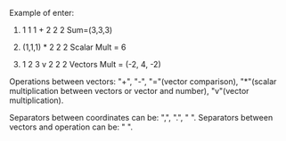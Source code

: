 Example of enter:
1)	1 1 1 + 2 2 2 
	Sum=(3,3,3)
	
2)	(1,1,1) * 2 2 2
	Scalar Mult = 6

3)	1 2 3 v 2 2 2
	Vectors Mult = (-2, 4, -2)

Operations between vectors:
"+", "-", "="(vector comparison), "*"(scalar multiplication between vectors or vector and number), "v"(vector multiplication).
   
Separators between coordinates can be: ",", ".", " ". 
Separators between vectors and operation can be: " ".
